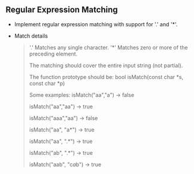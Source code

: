 Regular Expression Matching
----------
+ Implement regular expression matching with support for '.' and '*'.
+ Match details

  > '.' Matches any single character.
  > '*' Matches zero or more of the preceding element.
  >
  > The matching should cover the entire input string (not partial).
  >
  > The function prototype should be:
  > bool isMatch(const char *s, const char *p)
  >
  > Some examples:
  > isMatch("aa","a") → false
  >
  > isMatch("aa","aa") → true
  >
  > isMatch("aaa","aa") → false
  >
  > isMatch("aa", "a*") → true
  >
  > isMatch("aa", ".*") → true
  >
  > isMatch("ab", ".*") → true
  >
  > isMatch("aab", "c*a*b") → true
